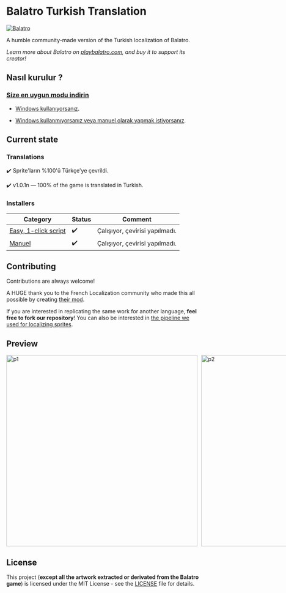 # Balatro Turkish Translation

[![Balatro](https://www.playbalatro.com/assets/logo2-C9SU2BrI.png)](https://www.playbalatro.com/)

A humble community-made version of the Turkish localization of Balatro.

_Learn more about Balatro on [playbalatro.com](https://www.playbalatro.com/), and buy it to support its creator!_

## Nasıl kurulur ?

### [Size en uygun modu indirin](https://github.com/ceeprus/balatro-turkish-translations/releases/latest)

- [Windows kullanıyorsanız](QUICKSTART.md).

- [Windows kullanmıyorsanız veya manuel olarak yapmak istiyorsanız](INSTALL.md).

## Current state

### Translations

✔️ Sprite'ların %100'ü Türkçe'ye çevrildi.

✔️ v1.0.1n — 100% of the game is translated in Turkish.

### Installers

| Category                              | Status | Comment                        |
| ------------------------------------- | ------ | ------------------------------ |
| [Easy, 1-click script](QUICKSTART.md) | ✔️     | Çalışıyor, çevirisi yapılmadı. |
| [Manuel](INSTALL.md)                  | ✔️     | Çalışıyor, çevirisi yapılmadı. |

## Contributing

Contributions are always welcome!

A HUGE thank you to the French Localization community who made this all possible by creating [their mod](https://github.com/FrBmt-BIGetNouf/balatro-french-translations/).

If you are interested in replicating the same work for another language, **feel free to fork our repository**! You can also be interested in [the pipeline we used for localizing sprites](https://github.com/ceeprus/balatro-sprites-i18n).

## Preview
<div style="display: flex; gap: 10px;">
  <img src="https://i.imgur.com/S4jt2kx.png" alt="p1" width="500">
  <img src="https://i.imgur.com/3PKsK80.png" alt="p2" width="500">
  <img src="https://i.imgur.com/rgT6JDA.png" alt="p3" width="500">
  <img src="https://i.imgur.com/laOnQFf.png" alt="p4" width="500">
  <img src="https://i.imgur.com/LUNAR5y.png" alt="p5" width="500">
  <img src="https://i.imgur.com/edeDJ6n.png" alt="p6" width="500">
</div>

## License

This project (**except all the artwork extracted or derivated from the Balatro game**) is licensed under the MIT License - see the [LICENSE](LICENSE) file for details.

